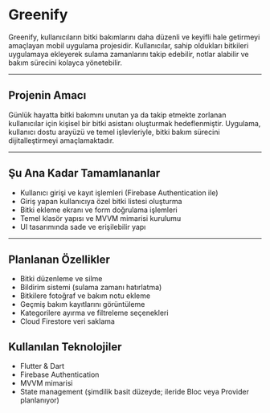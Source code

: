 # Greenify
Greenify, kullanıcıların bitki bakımlarını daha düzenli ve keyifli hale getirmeyi amaçlayan mobil uygulama projesidir. Kullanıcılar, sahip oldukları bitkileri uygulamaya ekleyerek sulama zamanlarını takip edebilir, notlar alabilir ve bakım sürecini kolayca yönetebilir.

---

## Projenin Amacı
Günlük hayatta bitki bakımını unutan ya da takip etmekte zorlanan kullanıcılar için kişisel bir bitki asistanı oluşturmak hedeflenmiştir. Uygulama, kullanıcı dostu arayüzü ve temel işlevleriyle, bitki bakım sürecini dijitalleştirmeyi amaçlamaktadır.

---

## Şu Ana Kadar Tamamlananlar
- Kullanıcı girişi ve kayıt işlemleri (Firebase Authentication ile)
- Giriş yapan kullanıcıya özel bitki listesi oluşturma
- Bitki ekleme ekranı ve form doğrulama işlemleri
- Temel klasör yapısı ve MVVM mimarisi kurulumu
- UI tasarımında sade ve erişilebilir yapı

---

##  Planlanan Özellikler
- Bitki düzenleme ve silme
- Bildirim sistemi (sulama zamanı hatırlatma)
- Bitkilere fotoğraf ve bakım notu ekleme
- Geçmiş bakım kayıtlarını görüntüleme
- Kategorilere ayırma ve filtreleme seçenekleri
- Cloud Firestore veri saklama


## Kullanılan Teknolojiler
- Flutter & Dart  
- Firebase Authentication  
- MVVM mimarisi  
- State management (şimdilik basit düzeyde; ileride Bloc veya Provider planlanıyor)




